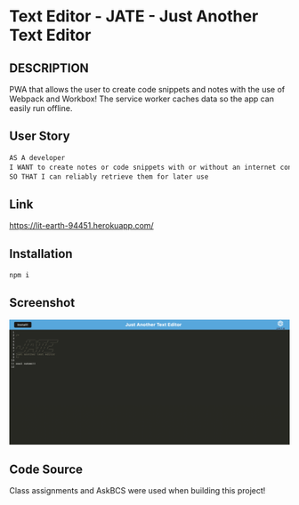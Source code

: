 # Text Editor - JATE - Just Another Text Editor

## DESCRIPTION

PWA that allows the user to create code snippets and notes with the use of Webpack and Workbox! The service worker caches data so the app can easily run offline.

## User Story

```md
AS A developer
I WANT to create notes or code snippets with or without an internet connection
SO THAT I can reliably retrieve them for later use
```

## Link

https://lit-earth-94451.herokuapp.com/

## Installation

```md
npm i 
```
## Screenshot

![screenshot.](./assets/Screen%20Shot%202023-04-14%20at%205.45.11%20PM.png)

## Code Source

Class assignments and AskBCS were used when building this project!




